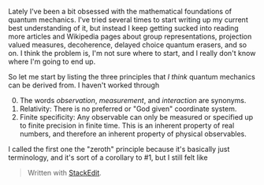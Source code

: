 Lately I've been a bit obsessed with the mathematical foundations of quantum mechanics. I've tried several times to start writing up my current best understanding of it, but instead I keep getting sucked into reading more articles and Wikipedia pages about group representations, projection valued measures, decoherence, delayed choice quantum erasers, and so on. I think the problem is, I'm not sure where to start, and I really don't know where I'm going to end up.

So let me start by listing the three principles that *I think* quantum mechanics can be derived from. I haven't worked through 

0. The words *observation*, *measurement*, and *interaction* are synonyms.
1. Relativity: There is no preferred or "God given" coordinate system.
2. Finite specificity: Any observable can only be measured or specified up to finite precision in finite time. This is an inherent property of real numbers, and therefore an inherent property of physical observables.

I called the first one the "zeroth" principle because it's basically just terminology, and it's sort of a corollary to #1, but I still felt like 


> Written with [StackEdit](https://stackedit.io/).
<!--stackedit_data:
eyJoaXN0b3J5IjpbLTQ0OTY3NTIxOSwyMDc3MzgxODYxLC0xMz
UyMjI3ODYwLC03OTUwNzE5MzUsNDUyNDIxNTI1LDk2ODUyMzQ4
OCwtMTc0Nzc0NDQ4NSwxMzE1NjM4Nzg1LC0xODkxMTIwMjZdfQ
==
-->